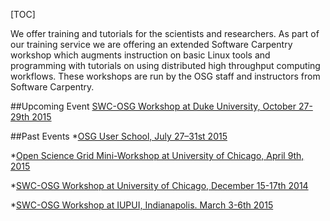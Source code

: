 
[title]: - "Joint Software Carpentry and OSG Workshops"

[TOC]

We offer training and tutorials for the scientists and researchers. As part of our training service we are offering an extended Software Carpentry workshop which augments instruction on basic Linux tools and programming with tutorials on using distributed high throughput computing workflows. These workshops are run by the OSG staff and instructors from Software Carpentry.



##Upcoming Event
[SWC-OSG Workshop at Duke University, October 27-29th 2015](http://swc-osg-workshop.github.io/2015-10-27-duke/index.html)

 
##Past Events
*[OSG User School, July 27–31st 2015](https://twiki.opensciencegrid.org/bin/view/Education/OSGUserSchool2015)

*[Open Science Grid Mini-Workshop at University of Chicago, April 9th,  2015](http://swc-osg-workshop.github.io/MiniOSG-2015-04-09-UChicago/index.html)

*[SWC-OSG Workshop at University of Chicago, December 15-17th 2014](http://swc-osg-workshop.github.io/2014-12-15-UChicago/)

*[SWC-OSG Workshop at IUPUI, Indianapolis. March 3-6th 2015](http://swc-osg-workshop.github.io/2015-03-03-iupui/index.html)
